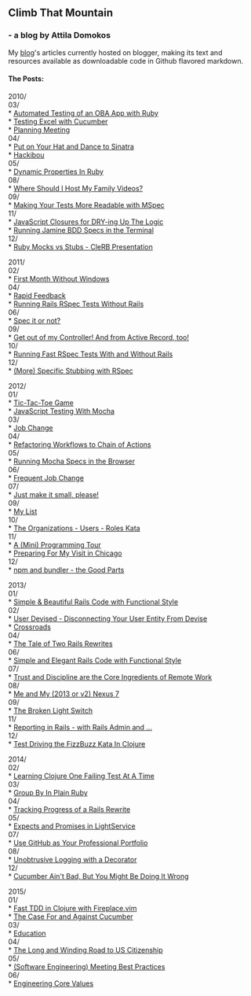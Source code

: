 ## Climb That Mountain

### - a blog by Attila Domokos

My [blog](http://www.adomokos.com)'s articles currently hosted on blogger, making its text and resources available as downloadable code in Github flavored markdown.

#### The Posts:

2010/<br/>
  03/<br/>
    * [Automated Testing of an OBA App with Ruby](blog/2010/03/automated-testing-of-oba-app-with-ruby.md)<br/>
    * [Testing Excel with Cucumber](blog/2010/03/testing-excel-with-cucumber.md)<br/>
    * [Planning Meeting](blog/2010/03/planning-meeting.md)<br/>
  04/<br/>
    * [Put on Your Hat and Dance to Sinatra](blog/2010/04/put-on-your-hat-and-dance-to-sinatra.md)<br/>
    * [Hackibou](blog/2010/04/hackibou.md)<br/>
  05/<br/>
    * [Dynamic Properties In Ruby](blog/2010/05/dynamic-properties-in-ruby.md)<br/>
  08/<br/>
    * [Where Should I Host My Family Videos?](blog/2010/08/where-should-i-host-my-family-videos.md)<br/>
  09/<br/>
    * [Making Your Tests More Readable with MSpec](blog/2010/09/making-your-tests-more-readable-with.md)<br/>
  11/<br/>
    * [JavaScript Closures for DRY-ing Up The Logic](blog/2010/11/javascript-closures-for-dry-ing-up.md)<br/>
    * [Running Jamine BDD Specs in the Terminal](blog/2010/11/running-jasmine-bdd-specs-in-terminal.md)<br/>
  12/<br/>
    * [Ruby Mocks vs Stubs - CleRB Presentation](blog/2010/12/ruby-mocks-vs-stubs-clerb-presentation.md)<br/>

2011/<br/>
  02/<br/>
    * [First Month Without Windows](blog/2011/02/first-month-without-windows.md)<br/>
  04/<br/>
    * [Rapid Feedback](blog/2011/04/rapid-feedback.md)<br/>
    * [Running Rails RSpec Tests Without Rails](blog/2011/04/running-rails-rspec-tests-without-rails.md)<br/>
  06/<br/>
    * [Spec it or not?](blog/2011/06/spec-it-or-not.md)<br/>
  09/<br/>
    * [Get out of my Controller! And from Active Record, too!](blog/2011/09/get-out-of-my-controller-and-from.md)<br/>
  10/<br/>
    * [Running Fast RSpec Tests With and Without Rails](blog/2011/10/running-fast-rspec-tests-with-and.md)<br/>
  12/<br/>
    * [(More) Specific Stubbing with RSpec](blog/2011/12/more-specific-stubbing-with-rspec.md)<br/>

2012/<br/>
  01/<br/>
    * [Tic-Tac-Toe Game](blog/2012/01/tic-tac-toe-game.md)<br/>
    * [JavaScript Testing With Mocha](blog/2012/01/javascript-testing-with-mocha.md)<br/>
  03/<br/>
    * [Job Change](blog/2012/03/job-change.md)<br/>
  04/<br/>
    * [Refactoring Workflows to Chain of Actions](blog/2012/04/refactoring-workflows-to-chain-of.md)<br/>
  05/<br/>
    * [Running Mocha Specs in the Browser](blog/2012/05/running-mocha-specs-in-browser.md)<br/>
  06/<br/>
    * [Frequent Job Change](blog/2012/06/frequent-job-change.md)<br/>
  07/<br/>
    * [Just make it small, please!](blog/2012/07/just-make-it-small-please.md)<br/>
  09/<br/>
    * [My List](blog/2012/09/my-list.md)<br/>
  10/<br/>
    * [The Organizations - Users - Roles Kata](blog/2012/10/the-organizations-users-roles-kata.md)<br/>
  11/<br/>
    * [A (Mini) Programming Tour](blog/2012/11/a-mini-programming-tour.md)<br/>
    * [Preparing For My Visit in Chicago](blog/2012/11/preparing-for-my-visit-in-chicago.md)<br/>
  12/<br/>
    * [npm and bundler - the Good Parts](blog/2012/12/npm-and-bundler-good-parts.md)<br/>

2013/<br/>
  01/<br/>
    * [Simple & Beautiful Rails Code with Functional Style](blog/2013/01/simple-beautiful-rails-code-with.md)<br/>
  02/<br/>
    * [User Devised - Disconnecting Your User Entity From Devise](blog/2013/02/user-devised-disconnecting-your-user.md)<br/>
    * [Crossroads](blog/2013/02/crossroads.md)<br/>
  04/<br/>
    * [The Tale of Two Rails Rewrites](blog/2013/04/the-tale-of-two-rails-rewrites.md)<br/>
  06/<br/>
    * [Simple and Elegant Rails Code with Functional Style](blog/2013/06/simple-and-elegant-rails-code-with.md)<br/>
  07/<br/>
    * [Trust and Discipline are the Core Ingredients of Remote Work](blog/2013/07/trust-and-discipline-are-core.md)<br/>
  08/<br/>
    * [Me and My (2013 or v2) Nexus 7](blog/2013/08/me-and-my-2013-or-v2-nexus-7.md)<br/>
  09/<br/>
    * [The Broken Light Switch](blog/2013/09/the-broken-light-switch.md)<br/>
  11/<br/>
    * [Reporting in Rails - with Rails Admin and ...](blog/2013/11/reporting-in-rails-with-rails-admin-and.md)<br/>
  12/<br/>
    * [Test Driving the FizzBuzz Kata In Clojure](blog/2013/12/test-driving-fizzbuzz-kata-in-clojure.md)<br/>

2014/<br/>
  02/<br/>
    * [Learning Clojure One Failing Test At A Time](blog/2014/02/learning-clojure-one-failing-test-at.md)<br/>
  03/<br/>
    * [Group By In Plain Ruby](blog/2014/03/group-by-in-plain-ruby.md)<br/>
  04/<br/>
    * [Tracking Progress of a Rails Rewrite](blog/2014/04/tracking-progress-of-rails-rewrite.md)<br/>
  05/<br/>
    * [Expects and Promises in LightService](blog/2014/05/expects-and-promises-in-lightservice.md)<br/>
  07/<br/>
    * [Use GitHub as Your Professional Portfolio](blog/2014/07/use-github-as-your-professional.md)<br/>
  08/<br/>
    * [Unobtrusive Logging with a Decorator](blog/2014/08/unobtrusive-logging-with-decorator.md)<br/>
  12/<br/>
    * [Cucumber Ain't Bad, But You Might Be Doing It Wrong](blog/2014/12/cucumber-aint-bad-but-you-might-be.md)<br/>

2015/<br/>
  01/<br/>
    * [Fast TDD in Clojure with Fireplace.vim](blog/2015/01/fast-tdd-in-clojure-with-fireplacevim.md)<br/>
    * [The Case For and Against Cucumber](blog/2015/01/the-case-for-and-against-cucumber.md)<br/>
  03/<br/>
    * [Education](blog/2015/03/education.md)<br/>
  04/<br/>
    * [The Long and Winding Road to US Citizenship](blog/2015/04/the-long-and-winding-road-to-us.md)<br/>
  05/<br/>
    * [(Software Engineering) Meeting Best Practices](blog/2015/05/software-engineering-meeting-best.md)<br/>
  06/<br/>
    * [Engineering Core Values](blog/2015/06/engineering-core-values.md)<br/>
